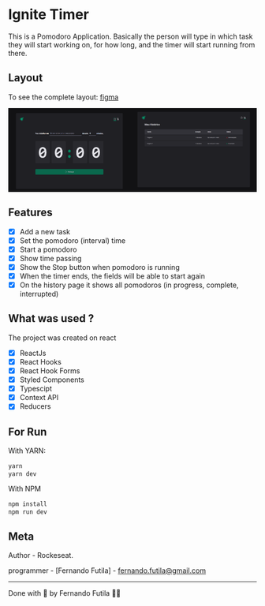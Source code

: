 # Ignite Timer


This is a Pomodoro Application. Basically the person will type in which task they will start working on, for how long, and the timer will start running from there.

## Layout

To see the complete layout: [figma](<https://www.figma.com/file/YqJC33tVzBSwFXxBpez52g/ToDo-List-%E2%80%A2-Desafio-React-(Copy)?type=design&node-id=4130-459&mode=design&t=pdVUT0FejANNKUEQ-0>)

<!-- image -->

<div align="center" style="display:flex">
    <img src="./github/home.png" width="50%" />
    <img src="./github/history.png" width="50%" />
</div>

## Features

 - [x] Add a new task
 - [x] Set the pomodoro (interval) time
 - [x] Start a pomodoro
 - [x] Show time passing
 - [x] Show the Stop button when pomodoro is running
 - [x] When the timer ends, the fields will be able to start again
 - [x] On the history page it shows all pomodoros (in progress, complete, interrupted)

## What was used ?

The project was created on react

- [x] ReactJs
- [x] React Hooks
- [x] React Hook Forms
- [x] Styled Components
- [x] Typescipt
- [x] Context API
- [x] Reducers

## For Run

With YARN:

```
yarn
yarn dev
```

With NPM

```
npm install
npm run dev
```


## Meta

Author - Rockeseat.

programmer - [Fernando Futila] - fernando.futila@gmail.com

---

Done with 💜 by Fernando Futila 👋🏻
